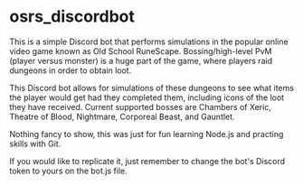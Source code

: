 # osrs_discordbot

This is a simple Discord bot that performs simulations in the popular online video game known as Old School RuneScape.
Bossing/high-level PvM (player versus monster) is a huge part of the game, where players raid dungeons in order to obtain loot.

This Discord bot allows for simulations of these dungeons to see what items the player would get had they completed them, including icons of the loot they have received. Current supported bosses are Chambers of Xeric, Theatre of Blood, Nightmare, Corporeal Beast, and Gauntlet.

Nothing fancy to show, this was just for fun learning Node.js and practing skills with Git.

If you would like to replicate it, just remember to change the bot's Discord token to yours on the bot.js file. 
